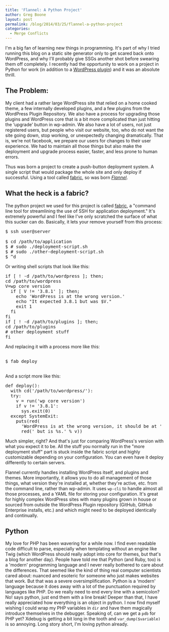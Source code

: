 ```yaml
---
title: 'Flannel: A Python Project'
author: Greg Boone
layout: post
permalink: /blog/2014/03/25/flannel-a-python-project
categories:
  - Merge Conflicts
---
```

I'm a big fan of learning new things in programming. It's part of
why I tried running this blog on a static site generator only to get scared back
onto WordPress, and why I'll probably give SSGs another shot before swearing
them off completely. I recently had the opportunity to work on a project in
Python for work (in addition to a [WordPress plugin][1]) and it was an absolute
thrill.

## The Problem:

My client had a rather large WordPress site that relied on a home cooked theme,
a few internally developed plugins, and a few plugins from the WordPress Plugin
Repository. We also have a process for upgrading those plugins and WordPress
core that is a bit more complicated than just hitting the &#8216;upgrade' button
in wp-admin. We also have a lot of users, not just registered users, but people
who visit our website, too, who do not want the site going down, stop working,
or unexpectedly changing dramatically. That is, we're not facebook, we prepare
our users for changes to their user experience. We had to maintain all those
things but also make the deployment and upgrade process easier, faster, and less
prone to human errors.  

<!--more-->

Thus was born a project to create a push-button deployment system. A single
script that would package the whole site and only deploy if successful. Using a
tool called [fabric][2], so was born *[Flannel][3]*.

## What the heck is a fabric?

The python project we used for this project is called [fabric][4], a "command
line tool for streamlining the use of SSH for application deployment." It's
extremely powerful and I feel like I've only scratched the surface of what this
sucker can do. Basically, it lets your remove yourself from this process:

<pre>
$ ssh user@server

$ cd /path/to/application
$ # sudo ./deployment-script.sh
$ # sudo ./other-deployment-script.sh
$ ^d
</pre>

Or writing shell scripts that look like this:

<pre>
if [ ! -d /path/to/wordpress ]; then;
cd /path/to/wordpress
V=wp core version
  if [ V != &#039;3.8.1&#039; ]; then;
    echo &#039;WordPress is at the wrong version.&#039;
    echo "It expected 3.8.1 but was $V."
    exit 1
  fi
fi
if [ ! -d /path/to/plugins ]; then;
cd /path/to/plugins
# other deployment stuff
fi
</pre>

And replacing it with a process more like this:

<pre>

$ fab deploy

</pre>

And a script more like this:

<pre>
def deploy():
  with cd('/path/to/wordpress/'):
  try:
    v = run('wp core version')
    if v != '3.8.1':
      sys.exit(0)
  except SystemExit:
    puts(red(
      'WordPress is at the wrong version, it should be at ' + cyan('3.8.3') +
      red(' but is %s.' % v))
</pre>

Much simpler, right? And that's just for comparing WordPress's version with what
you expect it to be. All the stuff you normally run in the "more deployment
stuff" part is stuck inside the fabric script and highly customizable depending
on your configuration. You can even have it deploy differently to certain servers.

Flannel currently handles installing WordPress itself, and plugins and themes.
More importantly, it allows you to do all management of those things, what
version they're installed at, whether they're active, etc. from the command
line, rather than wp-admin. It uses `wp-cli` to handle almost all those
processes, and a YAML file for storing your configuration. It's great for highly
complex WordPress sites with many plugins grown in house or sourced from outside
the WordPress Plugin repository (GitHub, GitHub Enterprise installs, etc.) and
which might need to be deployed identically and continually.

## Python

My love for PHP has been wavering for a while now. I find even readable code
difficult to parse, especially when templating without an engine like Twig
(which WordPress should really adopt into core for themes, but that's a blog for
another day). People have told me that Python (and Ruby, too) is a 'modern'
programming language and I never really bothered to care about the differences.
That seemed like the kind of thing real computer scientists cared about: nuanced
and esoteric for someone who just makes websites that work. But that was a
severe oversimplification. Python is a &#8216;modern' language because it does
away with a lot of the punctuation required by languages like PHP. Do we really
need to end every line with a semicolon? No! says python, just end them with a
line break! Deeper than that, I have really appreciated how everything is an
object in python. I now find myself wishing I could wrap my PHP variables in
`dir` and have them magically introduce themselves in the debugger. Speaking of,
can we get a `pdb` for PHP yet? Xdebug is getting a bit long in the tooth and
`var_dump($variable)` is so annoying. Long story short, I'm loving python already.

 [1]: http://github.com/gboone/open-graph-control
 [2]: http://fabfile.org
 [3]: http://github.com/gboone/flannel
 [4]: http://docs.fabfile.org/en/1.8/
